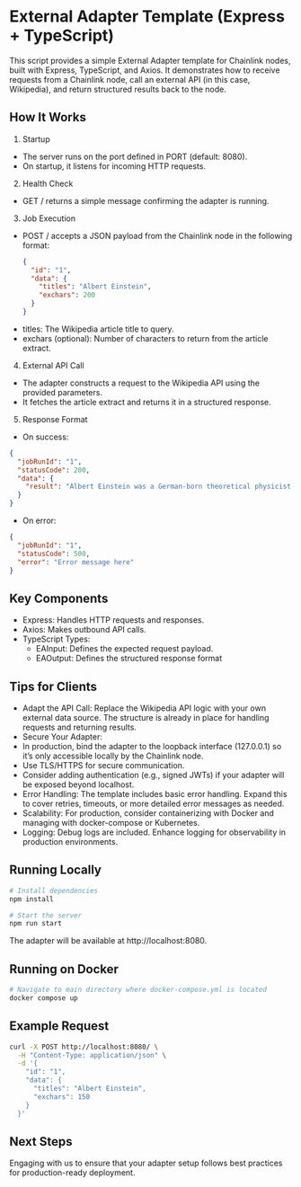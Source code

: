 # External Adapter Template (Express + TypeScript)
This script provides a simple External Adapter template for Chainlink nodes, built with Express, TypeScript, and Axios. It demonstrates how to receive requests from a Chainlink node, call an external API (in this case, Wikipedia), and return structured results back to the node.

## How It Works
1. Startup
  - The server runs on the port defined in PORT (default: 8080).
  - On startup, it listens for incoming HTTP requests.

2. Health Check
  - GET / returns a simple message confirming the adapter is running.

3. Job Execution
  - POST / accepts a JSON payload from the Chainlink node in the following format:
    ```json
    {
      "id": "1",
      "data": {
        "titles": "Albert Einstein",
        "exchars": 200
      }
    }
    ```
  - titles: The Wikipedia article title to query.
  - exchars (optional): Number of characters to return from the article extract.

4. External API Call
  - The adapter constructs a request to the Wikipedia API using the provided parameters.
  - It fetches the article extract and returns it in a structured response.
5. Response Format
  - On success:
  ```json
  {
    "jobRunId": "1",
    "statusCode": 200,
    "data": {
      "result": "Albert Einstein was a German-born theoretical physicist..."
    }
  }
  ```
  - On error:
  ```json
  {
    "jobRunId": "1",
    "statusCode": 500,
    "error": "Error message here"
  }
  ```

## Key Components
- Express: Handles HTTP requests and responses.
- Axios: Makes outbound API calls.
- TypeScript Types:
  - EAInput: Defines the expected request payload.
  - EAOutput: Defines the structured response format

## Tips for Clients
- Adapt the API Call:
  Replace the Wikipedia API logic with your own external data source. The structure is already in place for handling requests and returning results.
- Secure Your Adapter:
- In production, bind the adapter to the loopback interface (127.0.0.1) so it’s only accessible locally by the Chainlink node.
- Use TLS/HTTPS for secure communication.
- Consider adding authentication (e.g., signed JWTs) if your adapter will be exposed beyond localhost.
- Error Handling:
  The template includes basic error handling. Expand this to cover retries, timeouts, or more detailed error messages as needed.
- Scalability:
  For production, consider containerizing with Docker and managing with docker-compose or Kubernetes.
- Logging:
  Debug logs are included. Enhance logging for observability in production environments.

## Running Locally
```bash
# Install dependencies
npm install

# Start the server
npm run start
```
The adapter will be available at http://localhost:8080.

## Running on Docker
```bash
# Navigate to main directory where docker-compose.yml is located
docker compose up
```

## Example Request
```bash
curl -X POST http://localhost:8080/ \
  -H "Content-Type: application/json" \
  -d '{
    "id": "1",
    "data": {
      "titles": "Albert Einstein",
      "exchars": 150
    }
  }'
```

## Next Steps
Engaging with us to ensure that your adapter setup follows best practices for production-ready deployment.


